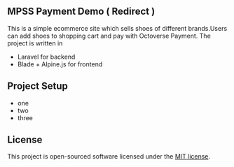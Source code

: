 ## MPSS Payment Demo ( Redirect )

This is a simple ecommerce site which sells shoes of different brands.Users can add shoes to shopping cart and pay with Octoverse Payment.
The project is written in
- Laravel for backend
- Blade + Alpine.js for frontend

## Project Setup
- one
- two
- three

## License

This project  is open-sourced software licensed under the [MIT license](https://opensource.org/licenses/MIT).

